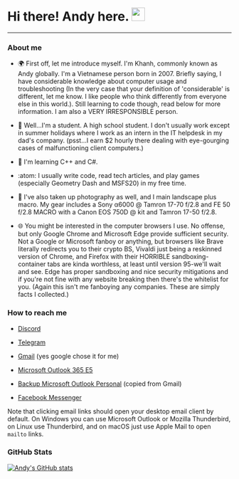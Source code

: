 <h1>
  Hi there! Andy here.
  <img src="https://media.giphy.com/media/hvRJCLFzcasrR4ia7z/giphy.gif" width="30px"/>
</h1>

---

### About me

- 🌍 First off, let me introduce myself. I'm Khanh, commonly known as Andy globally. I'm a Vietnamese person born in 2007. Briefly saying, I have considerable knowledge about computer usage and troubleshooting (In the very case that your definition of 'considerable' is different, let me know. I like people who think differently from everyone else in this world.). Still learning to code though, read below for more information. I am also a VERY IRRESPONSIBLE person.

- :telescope: Well...I'm a student. A high school student. I don't usually work except in summer holidays where I work as an intern in the IT helpdesk in my dad's company. (psst...I earn $2 hourly there dealing with eye-gourging cases of malfunctioning client computers.)

- :seedling: I'm learning C++ and C#.

- :atom: I usually write code, read tech articles, and play games (especially Geometry Dash and MSFS20) in my free time.

- 📸 I've also taken up photography as well, and I main landscape plus macro. My gear includes a Sony α6000 @ Tamron 17-70 f/2.8 and FE 50 f/2.8 MACRO with a Canon EOS 750D @ kit and Tamron 17-50 f/2.8.

- 🌐 You might be interested in the computer browsers I use. No offense, but only Google Chrome and Microsoft Edge provide sufficient security. Not a Google or Microsoft fanboy or anything, but browsers like Brave literally redirects you to their crypto BS, Vivaldi just being a reskinned version of Chrome, and Firefox with their HORRIBLE sandboxing-container tabs are kinda worthless, at least until version 95-we'll wait and see. Edge has proper sandboxing and nice security mitigations and if you're not fine with any website breaking then there's the whitelist for you. (Again this isn't me fanboying any companies. These are simply facts I collected.)

### How to reach me

- [Discord](https://discordapp.com/users/717255311060238387)

- [Telegram](https://t.me/andydehmaniac)

- [Gmail](mailto:icorei783@gmail.com) (yes google chose it for me)

- [Microsoft Outlook 365 E5](mailto:ntauthority@5lzzzn.onmicrosoft.com)

- [Backup Microsoft Outlook Personal](mailto:icorei783@outlook.com.vn) (copied from Gmail)

- [Facebook Messenger](https://facebook.com/altax1984)

Note that clicking email links should open your desktop email client by default. On Windows you can use Microsoft Outlook or Mozilla Thunderbird, on Linux use Thunderbird, and on macOS just use Apple Mail to open `mailto` links.

### GitHub Stats

[![Andy's GitHub stats](https://github-readme-stats.vercel.app/api?username=sprono&show_icons=true&theme=dark&include_all_commits=true)](https://github.com/anuraghazra/github-readme-stats)
